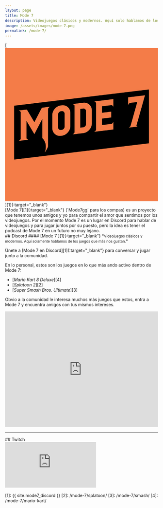 ```yaml
---
layout: page
title: Mode 7
description: Videojuegos clásicos y modernos. Aquí solo hablamos de los juegos que más nos gustan. 🎮 🕹️
image: /assets/images/mode-7.png
permalink: /mode-7/
---
```


<div class="row">
<div class="col-12 col-sm-4 col-md-3 col-lg-2 text-center">
[<img class="img-fluid" src="/assets/images/mode-7-logo.jpg" alt="" />][1]{:target="_blank"}
</div>
<div class="col-12 col-sm-8 col-md-9 col-lg-10">
[Mode 7][1]{:target="_blank"} (`Mode7gg` para los compas) es un proyecto que tenemos unos amigos y yo para compartir el amor que sentimos por los videojuegos. Por el momento Mode 7 es un lugar en Discord para hablar de videojuegos y para jugar juntos por su puesto, pero la idea es tener el podcast de Mode 7 en un futuro no muy lejano.
</div>
</div>

<div class="row">
<div class="col-md-12 col-lg-6 my-auto">
## <i class="fab fa-discord"></i> Discord
#### [Mode 7 <i class="fas fa-external-link-alt" data-toggle="tooltip" data-placement="top" title="Abrir Mode 7 en Discord"></i>][1]{:target="_blank"}
*<small>Videojuegos clásicos y modernos. Aquí solamente hablamos de los juegos que más nos gustan.</small>*

Únete a [Mode 7 en Discord][1]{:target="_blank"} para conversar y jugar junto a la comunidad.

En lo personal, estos son los juegos en lo que más ando activo dentro de Mode 7:
- [*Mario Kart 8 Deluxe*][4]
- [*Splatoon 2*][2]
- [*Super Smash Bros. Ultimate*][3]

Obvio a la comunidad le interesa muchos más juegos que estos, entra a Mode 7 y encuentra amigos con tus mismos intereses.
</div>
<div class="col-md-12 col-lg-6 my-auto">
<iframe src="https://discordapp.com/widget?id=478777821087662092&theme=dark" width="100%" height="380" allowtransparency="true" frameborder="0"></iframe>
</div>
</div>

<hr>

<div class="row">
<div class="col-12">
## <i class="fab fa-twitch"></i> Twitch
<div class="embed-responsive embed-responsive-16by9 mb-5" style="margin-bottom: 0;">
<iframe
    src="https://player.twitch.tv/?channel=mode7gg&parent=luiscarlospando.com"
    frameborder="0"
    scrolling="no"
    allowfullscreen="true">
</iframe>
</div>
</div>

<script src="https://cdn.jsdelivr.net/npm/@widgetbot/crate@3" async defer>
  new Crate({
    server: '478777821087662092',
    channel: '478782494666129419',
    shard: 'https://e.widgetbot.io'
  })
</script>

[1]: {{ site.mode7_discord }}
[2]: /mode-7/splatoon/
[3]: /mode-7/smash/
[4]: /mode-7/mario-kart/